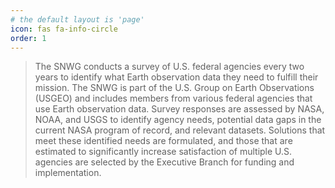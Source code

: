 ```yaml
---
# the default layout is 'page'
icon: fas fa-info-circle
order: 1
---
```


>The SNWG conducts a survey of U.S. federal agencies every two years to identify what Earth observation data they need to fulfill their mission. The SNWG is part of the U.S. Group on Earth Observations (USGEO) and includes members from various federal agencies that use Earth observation data. Survey responses are assessed by NASA, NOAA, and USGS to identify agency needs, potential data gaps in the current NASA program of record, and relevant datasets. Solutions that meet these identified needs are formulated, and those that are estimated to significantly increase satisfaction of multiple U.S. agencies are selected by the Executive Branch for funding and implementation.
